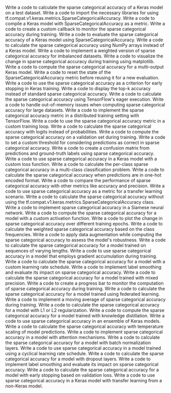 Write a code to calculate the sparse categorical accuracy of a Keras model on a test dataset.
Write a code to import the necessary libraries for using tf.compat.v1.keras.metrics.SparseCategoricalAccuracy.
Write a code to compile a Keras model with SparseCategoricalAccuracy as a metric.
Write a code to create a custom callback to monitor the sparse categorical accuracy during training.
Write a code to evaluate the sparse categorical accuracy of a Keras model using SparseCategoricalAccuracy.
Write a code to calculate the sparse categorical accuracy using NumPy arrays instead of a Keras model.
Write a code to implement a weighted version of sparse categorical accuracy for imbalanced datasets.
Write a code to visualize the change in sparse categorical accuracy during training using matplotlib.
Write a code to compute the sparse categorical accuracy for a multi-output Keras model.
Write a code to reset the state of the SparseCategoricalAccuracy metric before reusing it for a new evaluation.
Write a code to use the sparse categorical accuracy as a criterion for early stopping in Keras training.
Write a code to display the top-k accuracy instead of standard sparse categorical accuracy.
Write a code to calculate the sparse categorical accuracy using TensorFlow's eager execution.
Write a code to handle out-of-memory issues when computing sparse categorical accuracy for large datasets.
Write a code to implement the sparse categorical accuracy metric in a distributed training setting with TensorFlow.
Write a code to use the sparse categorical accuracy metric in a custom training loop.
Write a code to calculate the sparse categorical accuracy with logits instead of probabilities.
Write a code to compute the sparse categorical accuracy on a validation set during training.
Write a code to set a custom threshold for considering predictions as correct in sparse categorical accuracy.
Write a code to create a confusion matrix from predictions and ground-truth labels using sparse categorical accuracy.
Write a code to use sparse categorical accuracy in a Keras model with a custom loss function.
Write a code to calculate the per-class sparse categorical accuracy in a multi-class classification problem.
Write a code to calculate the sparse categorical accuracy when predictions are in one-hot encoded format.
Write a code to compare the performance of sparse categorical accuracy with other metrics like accuracy and precision.
Write a code to use sparse categorical accuracy as a metric for a transfer learning scenario.
Write a code to calculate the sparse categorical accuracy without using the tf.compat.v1.keras.metrics.SparseCategoricalAccuracy class.
Write a code to implement sparse categorical accuracy in a Siamese neural network.
Write a code to compute the sparse categorical accuracy for a model with a custom activation function.
Write a code to plot the change in sparse categorical accuracy over different training epochs.
Write a code to calculate the weighted sparse categorical accuracy based on the class frequencies.
Write a code to apply data augmentation while computing the sparse categorical accuracy to assess the model's robustness.
Write a code to calculate the sparse categorical accuracy for a model trained on sequences of varying lengths.
Write a code to use sparse categorical accuracy in a model that employs gradient accumulation during training.
Write a code to calculate the sparse categorical accuracy for a model with a custom learning rate schedule.
Write a code to implement label smoothing and evaluate its impact on sparse categorical accuracy.
Write a code to calculate the sparse categorical accuracy for a model trained with mixed precision.
Write a code to create a progress bar to monitor the computation of sparse categorical accuracy during training.
Write a code to calculate the sparse categorical accuracy for a model trained using federated learning.
Write a code to implement a moving average of sparse categorical accuracy during training.
Write a code to calculate the sparse categorical accuracy for a model with L1 or L2 regularization.
Write a code to compute the sparse categorical accuracy for a model trained with knowledge distillation.
Write a code to use sparse categorical accuracy in an ensemble of Keras models.
Write a code to calculate the sparse categorical accuracy with temperature scaling of model predictions.
Write a code to implement sparse categorical accuracy in a model with attention mechanisms.
Write a code to calculate the sparse categorical accuracy for a model with batch normalization layers.
Write a code to use sparse categorical accuracy in a model trained using a cyclical learning rate schedule.
Write a code to calculate the sparse categorical accuracy for a model with dropout layers.
Write a code to implement label smoothing and evaluate its impact on sparse categorical accuracy.
Write a code to calculate the sparse categorical accuracy for a model with early stopping based on validation loss.
Write a code to use sparse categorical accuracy in a Keras model with transfer learning from a non-Keras model.